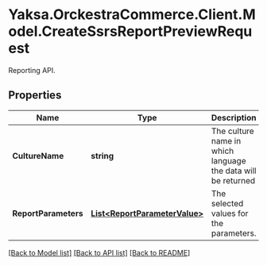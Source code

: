 # Yaksa.OrckestraCommerce.Client.Model.CreateSsrsReportPreviewRequest
Reporting API.

## Properties

Name | Type | Description | Notes
------------ | ------------- | ------------- | -------------
**CultureName** | **string** | The culture name in which language the data will be returned | [optional] 
**ReportParameters** | [**List&lt;ReportParameterValue&gt;**](ReportParameterValue.md) | The selected values for the parameters. | [optional] 

[[Back to Model list]](../README.md#documentation-for-models) [[Back to API list]](../README.md#documentation-for-api-endpoints) [[Back to README]](../README.md)

